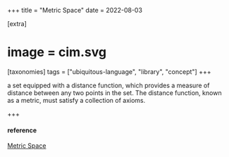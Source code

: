 +++
title = "Metric Space"
date = 2022-08-03

[extra]
#  image = cim.svg
[taxonomies]
   tags = ["ubiquitous-language", "library", "concept"]
+++

 a set equipped with a distance function, which provides a measure of distance between any two points in the set. The distance function, known as a metric, must satisfy a collection of axioms.

 +++
 #### reference
[Metric Space](https://ncatlab.org/nlab/show/metric+space)